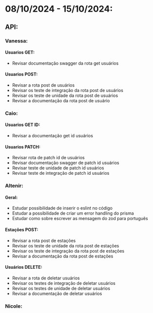 # 08/10/2024 - 15/10/2024:

## API:

### Vanessa:
#### Usuarios GET:

- Revisar documentação swagger da rota get usuários
#### Usuarios POST:
- Revisar a rota post de usuários 
- Revisar os teste de integração da rota post de usuários 
- Revisar os teste de unidade da rota post de usuários 
- Revisar a documentação da rota post de usuário


### Caio:
#### Usuarios GET ID:

- Revisar a documentação get id usuários
#### Usuarios PATCH:
- Revisar rota de patch id de usuários
- Revisar documentação swagger de patch id usuários
- Revisar teste de unidade de patch id usuários
- Revisar teste de integração de patch id usuários



### Altenir:
#### Geral:
- Estudar possibilidade de inserir o eslint no código
- Estudar a possibilidade de criar um error handling do prisma
- Estudar como sobre escrever as mensagem do zod para português 
#### Estações POST:
- Revisar a rota post de estações
- Revisar os teste de unidade da rota post de estações
- Revisar os teste de integração da rota post de estações
- Revisar a documentação da rota post de estações
#### Usuários DELETE:
- Revisar a rota de deletar usuários 
- Revisar os testes de integração de deletar usuários
- Revisar os testes de unidade de deletar usuários
- Revisar a documentação de deletar usuários



### Nicole: 


